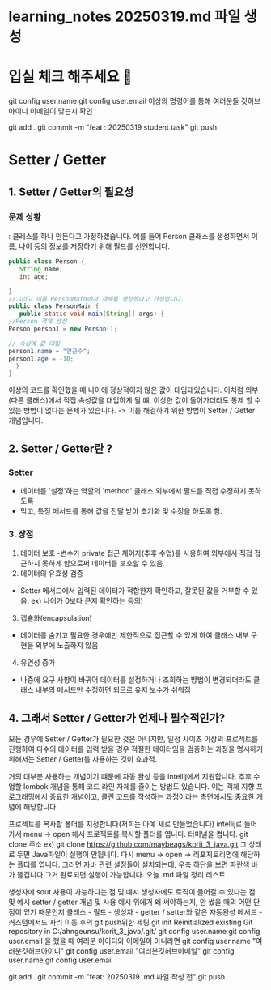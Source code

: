 # learning_notes 20250319.md 파일 생성
# 입실 체크 해주세요 💯

git config user.name
git config user.email
이상의 명령어를 통해 여러분들 깃허브 아이디
이메일이 맞는지 확인

git add .
git commit -m "feat : 20250319 student task"
git push


# Setter / Getter

## 1. Setter / Getter의 필요성
### 문제 상황
: 클레스를 하나 만든다고 가정하겠습니다. 예를 들어  Person 클래스를 생성하면서 
이름, 나이 등의 정보를 저장하기 위해 필드를 선언합니다.

```java
public class Person {
   String name;
   int age;

}
//그리고 이름 PersonMain에서 객체를 생성했다고 가정합니다.
public class PersonMain {
   public static void main(String[] args) {
//Person 객체 생성
Person person1 = new Person();

// 속성에 값 대입
person1.name = "안근수";
person1.age = -10;
  }
}
```
이상의 코드를 확인했을 때 나이에 정상적이지 않은 값이 대입돼있습니다.
이처럼 외부(다른 클래스)에서 직접 속성값을 대입하게 될 떄, 이상한 값이 들어가더라도
통제 할 수 있는 방법이 없다는 문제가 있습니다.
-> 이를 해결하기 위한 방법이 Setter / Getter 개념입니다.

## 2. Setter / Getter란 ?
### Setter
- 데이터를 '설정'하는 역할의 'method' 클래스 외부에서 필드를 직접 수정하지 못하도록
- 막고, 특정 메서드를 통해 값을 전달 받아 초기화 및 수정을 하도록 함.
### 3. 장점
1. 데이터 보호
-변수가 private 접근 제어자(추후 수업)를 사용하여 외부에서 직접 접근하지 못하게 함으로써
데이터를 보호할 수 있음.
2. 데이터의 유효성 검증
- Setter 메서드에서 입력된 데이터가 적합한지 확인하고, 잘못된 값을 거부할 수 있음.
ex) 나이가 0보다 큰지 확인하는 등의)
3. 캡슐화(encapsulation)
- 데이터를 숨기고 필요한 경우에만 제한적으로 접근할 수 있게 하여 클래스 내부 구현을
외부에 노출하지 않음
4. 유연성 증가
- 나중에 요구 사항이 바뀌어 데이터를 설정하거나 조회하는 방법이 변경되더라도
클래스 내부의 메서드만 수정하면 되므르 유지 보수가 쉬워짐
## 4. 그래서 Setter / Getter가 언제나 필수적인가?
모든 경우에 Setter / Getter가 필요한 것은 아니지만,
일정 사이즈 이상의 프로젝트를 진행하여 다수의 데이터를 입력 받을 경우
적절한 데이터임을 검증하는 과정을 명시하기 위해서는 Setter / Getter를 사용하는 것이 효과적.

거의 대부분 사용하는 개념이기 떄문에 자동 완성 등을 intellij에서 지원합니다.
추후 수업할 lombok 개념을 통해 코드 라인 자체를 줄이는 방법도 있습니다.
이는 객체 지향 프로그래밍에서 중요한 개념이고, 클린 코드를 작성하는 과정이라는
측면에서도 중요한 개념에 해당합니다.

프로젝트를 복사할 폴더를 지정합니다(저희는 아예 새로 만들었습니다)
intellij로 들어가서 menu -> open 해서 프로젝트를 복사할 폴더를 엽니다.
터미널을 켭니다.
git clone 주소 ex) git clone https://github.com/maybeags/korit_3_java.git
그 상태로 두면 Java파일이 실행이 안됩니다.
다시 menu -> open -> 리포지토리명에 해당하는 폴더를 엽니다.
그러면 자바 관련 설정들이 설치되는데, 우측 하단을 보면 파란색 바가 뜰겁니다
그거 완료되면 실행이 가능합니다.
오늘 .md 파일 정리 리스트

생성자에 sout 사용이 가능하다는 점 및 예시
생성자에도 로직이 들어갈 수 있다는 점 및 예시
setter / getter 개념 및 사용 예시
위에거 왜 써야하는지, 안 썼을 때의 어떤 단점이 있기 때문인지
클래스 - 필드 - 생성자 - getter / setter와 같은 자동완성 메서드 - 커스텀메서드
자리 이동 후의 git push위한 세팅 git init Reinitialized existing Git repository in C:/ahngeunsu/korit_3_java/.git/ git config user.name git config user.email 을 했을 때 여러분 아이디와 이메일이 아니라면 git config user.name "여러분깃허브아이디" git config user.email "여러분깃허브이메일" git config user.name git config user.email

git add . git commit -m "feat: 20250319 .md 파일 작성 전"
git push